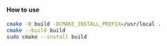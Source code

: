#### How to use

```bash
cmake -B build -DCMAKE_INSTALL_PREFIX=/usr/local .
cmake --build build
sudo cmake --install build
```